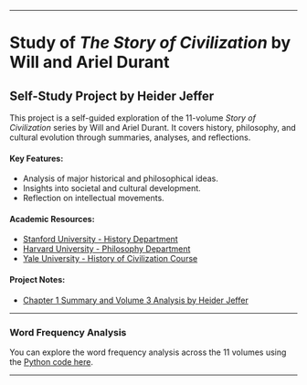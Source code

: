 

---

# Study of *The Story of Civilization* by Will and Ariel Durant  
## Self-Study Project by Heider Jeffer

This project is a self-guided exploration of the 11-volume *Story of Civilization* series by Will and Ariel Durant. It covers history, philosophy, and cultural evolution through summaries, analyses, and reflections.

#### Key Features:
- Analysis of major historical and philosophical ideas.
- Insights into societal and cultural development.
- Reflection on intellectual movements.

#### Academic Resources:
- [Stanford University - History Department](https://history.stanford.edu/)
- [Harvard University - Philosophy Department](https://philosophy.fas.harvard.edu/)
- [Yale University - History of Civilization Course](https://www.yale.edu/)

#### Project Notes:
- [Chapter 1 Summary and Volume 3 Analysis by Heider Jeffer](https://github.com/HeiderJeffer/Study-of-The-Story-of-Civilization-by-Will-and-Ariel-Durant/blob/main/Project%20Notes.md)

---

### Word Frequency Analysis

You can explore the word frequency analysis across the 11 volumes using the [Python code here](https://github.com/HeiderJeffer/Study-of-The-Story-of-Civilization-by-Will-and-Ariel-Durant/blob/main/word_frequency_plot.ipynb).

---
